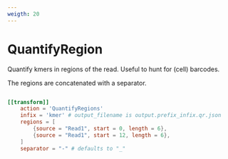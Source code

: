 ```yaml
---
weigth: 20
---
```

# QuantifyRegion

Quantify kmers in regions of the read.
Useful to hunt for (cell) barcodes.

The regions are concatenated with a separator.

```toml

[[transform]]
    action = 'QuantifyRegions'
    infix = 'kmer' # output_filename is output.prefix_infix.qr.json
    regions = [
        {source = "Read1", start = 0, length = 6},
        {source = "Read1", start = 12, length = 6},
    ]
    separator = "-" # defaults to "_"
```

